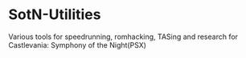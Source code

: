 # SotN-Utilities
Various tools for speedrunning, romhacking, TASing and research for Castlevania: Symphony of the Night(PSX)
